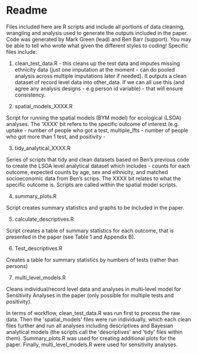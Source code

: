 # Readme

Files included here are R scripts and include all portions of data cleaning, wrangling and analysis used to generate the outputs included in the paper. Code was generated by Mark Green (lead) and Ben Barr (support). You may be able to tell who wrote what given the different styles to coding! Specific files include:

1. clean_test_data.R - this cleans up the test data and imputes missing ethnicity data (just one imputation at the moment - can do pooled analysis across multiple imputations later if needed).  It outputs a clean dataset of record level data into other_data. If we can all use this (and agree any analysis designs - e.g person id variable) - that will ensure consistency. 

2. spatial_models_XXXX.R

Script for running the spatial models (BYM model) for ecological (LSOA) analyses. The ‘XXXX’ bit refers to the specific outcome of interest (e.g. uptake - number of people who got a test, multiple_lfts - number of people who got more than 1 test, and positivity - 

3. tidy_analytical_XXXX.R

Series of scripts that tidy and clean datasets based on Ben’s previous code to create the LSOA level analytical dataset which includes - counts for each outcome, expected counts by age, sex and ethnicity, and matched socioeconomic data from Ben’s scrips. The XXXX bit relates to what the specific outcome is. Scripts are called within the spatial model scripts.

4. summary_plots.R

Script creates summary statistics and graphs to be included in the paper.

5. calculate_descriptives.R

Script creates a table of summary statistics for each outcome, that is presented in the paper (see Table 1 and Appendix B).

6. Test_descriptives.R

Creates a table for summary statistics by numbers of tests (rather than persons)

7. multi_level_models.R

Cleans individual/record level data and analyses in multi-level model for Sensitivity Analyses in the paper (only possible for multiple tests and positivity). 

In terms of workflow, clean_test_data.R was run first to process the raw data. Then the 'spatial_models' files were run individually, which each clean files further and run all analyses including descriptives and Bayesian analytical models (the scripts call the 'descriptives' and 'tidy' files within them). Summary_plots.R was used for creating additional plots for the paper. Finally, multi_level_models.R were used for sensitivity analyses.
